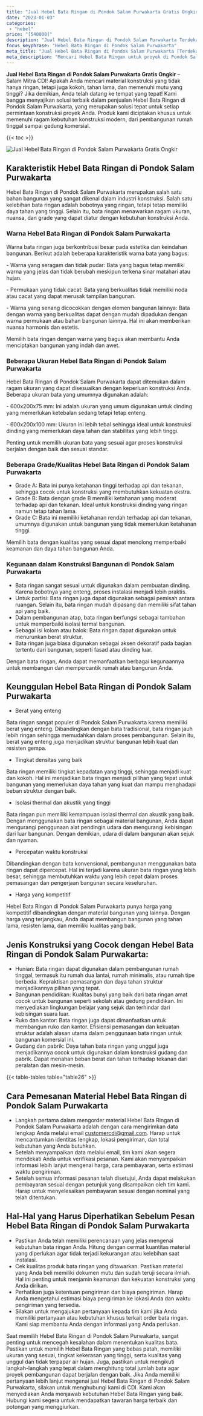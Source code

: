 ```yaml
---
title: "Jual Hebel Bata Ringan di Pondok Salam Purwakarta Gratis Ongkir"
date: "2023-01-03"
categories:
 - "hebel"
price: "[540000]"
description: "Jual Hebel Bata Ringan di Pondok Salam Purwakarta Terdekat. Hebel Bata Ringan ini sering digunakan dalam proyek pembangunan sebagai material dinding yang kuat dan tahan lama. Hubungi kami untuk informasi lebih lanjut."
focus_keyphrase: "Hebel Bata Ringan di Pondok Salam Purwakarta"
meta_title: "Jual Hebel Bata Ringan di Pondok Salam Purwakarta [Terdekat] - CDI"
meta_description: "Mencari Hebel Bata Ringan untuk proyek di Pondok Salam Purwakarta? Kami menawarkan Hebel Bata Ringan berkualitas untuk bahan bangunan dinding. Raih penawaran terbaik sekarang."
---
```


**Jual Hebel Bata Ringan di Pondok Salam Purwakarta Gratis Ongkir** – Salam Mitra CDI! Apakah Anda mencari material konstruksi yang tidak hanya ringan, tetapi juga kokoh, tahan lama, dan memenuhi mutu yang tinggi? Jika demikian, Anda telah datang ke tempat yang tepat! Kami bangga menyajikan solusi terbaik dalam penjualan Hebel Bata Ringan di Pondok Salam Purwakarta, yang merupakan solusi tepat untuk setiap permintaan konstruksi proyek Anda. Produk kami diciptakan khusus untuk memenuhi ragam kebutuhan konstruksi modern, dari pembangunan rumah tinggal sampai gedung komersial.

{{< toc >}}

![Jual Hebel Bata Ringan di Pondok Salam Purwakarta Gratis Ongkir](/images/hebel/hebel-bataringan-24.jpg)

## Karakteristik Hebel Bata Ringan di Pondok Salam Purwakarta

Hebel Bata Ringan di Pondok Salam Purwakarta merupakan salah satu bahan bangunan yang sangat dikenal dalam industri konstruksi. Salah satu kelebihan bata ringan adalah bobotnya yang ringan, tetapi tetap memiliki daya tahan yang tinggi. Selain itu, bata ringan menawarkan ragam ukuran, nuansa, dan grade yang dapat diatur dengan kebutuhan konstruksi Anda.

### Warna Hebel Bata Ringan di Pondok Salam Purwakarta

Warna bata ringan juga berkontribusi besar pada estetika dan keindahan bangunan. Berikut adalah beberapa karakteristik warna bata yang bagus:

\- Warna yang seragam dan tidak pudar: Bata yang bagus tetap memiliki warna yang jelas dan tidak berubah meskipun terkena sinar matahari atau hujan.

\- Permukaan yang tidak cacat: Bata yang berkualitas tidak memiliki noda atau cacat yang dapat merusak tampilan bangunan.

\- Warna yang senang dicocokkan dengan elemen bangunan lainnya: Bata dengan warna yang berkualitas dapat dengan mudah dipadukan dengan warna permukaan atau bahan bangunan lainnya. Hal ini akan memberikan nuansa harmonis dan estetis.

Memilih bata ringan dengan warna yang bagus akan membantu Anda menciptakan bangunan yang indah dan awet.

### Beberapa Ukuran Hebel Bata Ringan di Pondok Salam Purwakarta

Hebel Bata Ringan di Pondok Salam Purwakarta dapat ditemukan dalam ragam ukuran yang dapat disesuaikan dengan keperluan konstruksi Anda. Beberapa ukuran bata yang umumnya digunakan adalah:

\- 600x200x75 mm: Ini adalah ukuran yang umum digunakan untuk dinding yang memerlukan ketebalan sedang tetapi tetap enteng.

\- 600x200x100 mm: Ukuran ini lebih tebal sehingga ideal untuk konstruksi dinding yang memerlukan daya tahan dan stabilitas yang lebih tinggi.

Penting untuk memilih ukuran bata yang sesuai agar proses konstruksi berjalan dengan baik dan sesuai standar.

### Beberapa Grade/Kualitas Hebel Bata Ringan di Pondok Salam Purwakarta

*   Grade A: Bata ini punya ketahanan tinggi terhadap api dan tekanan, sehingga cocok untuk konstruksi yang membutuhkan kekuatan ekstra.
*   Grade B: Bata dengan grade B memiliki ketahanan yang moderat terhadap api dan tekanan. Ideal untuk konstruksi dinding yang ringan namun tetap tahan lama.
*   Grade C: Bata ini memiliki ketahanan rendah terhadap api dan tekanan, umumnya digunakan untuk bangunan yang tidak memerlukan ketahanan tinggi.

Memilih bata dengan kualitas yang sesuai dapat menolong memperbaiki keamanan dan daya tahan bangunan Anda.

### Kegunaan dalam Konstruksi Bangunan di Pondok Salam Purwakarta

*   Bata ringan sangat sesuai untuk digunakan dalam pembuatan dinding. Karena bobotnya yang enteng, proses instalasi menjadi lebih praktis.
*   Untuk partisi: Bata ringan juga dapat digunakan sebagai pemisah antara ruangan. Selain itu, bata ringan mudah dipasang dan memiliki sifat tahan api yang baik.
*   Dalam pembangunan atap, bata ringan berfungsi sebagai tambahan untuk memperbaiki isolasi termal bangunan.
*   Sebagai isi kolom atau balok: Bata ringan dapat digunakan untuk menurunkan berat struktur.
*   Bata ringan juga biasa digunakan sebagai aksen dekoratif pada bagian tertentu dari bangunan, seperti fasad atau dinding luar.

Dengan bata ringan, Anda dapat memanfaatkan berbagai kegunaannya untuk membangun dan mempercantik rumah atau bangunan Anda.

## Keunggulan Hebel Bata Ringan di Pondok Salam Purwakarta

*   Berat yang enteng

Bata ringan sangat populer di Pondok Salam Purwakarta karena memiliki berat yang enteng. Dibandingkan dengan bata tradisional, bata ringan jauh lebih ringan sehingga memudahkan dalam proses pembangunan. Selain itu, berat yang enteng juga menjadikan struktur bangunan lebih kuat dan resisten gempa.
*   Tingkat densitas yang baik

Bata ringan memiliki tingkat kepadatan yang tinggi, sehingga menjadi kuat dan kokoh. Hal ini menjadikan bata ringan menjadi pilihan yang tepat untuk bangunan yang memerlukan daya tahan yang kuat dan mampu menghadapi beban struktur dengan baik.
*   Isolasi thermal dan akustik yang tinggi

Bata ringan pun memiliki kemampuan isolasi thermal dan akustik yang baik. Dengan menggunakan bata ringan sebagai material bangunan, Anda dapat mengurangi penggunaan alat pendingin udara dan mengurangi kebisingan dari luar bangunan. Dengan demikian, udara di dalam bangunan akan sejuk dan nyaman.
*   Percepatan waktu konstruksi

Dibandingkan dengan bata konvensional, pembangunan menggunakan bata ringan dapat dipercepat. Hal ini terjadi karena ukuran bata ringan yang lebih besar, sehingga membutuhkan waktu yang lebih cepat dalam proses pemasangan dan pengerjaan bangunan secara keseluruhan.
*   Harga yang kompetitif

Hebel Bata Ringan di Pondok Salam Purwakarta punya harga yang kompetitif dibandingkan dengan material bangunan yang lainnya. Dengan harga yang terjangkau, Anda dapat membangun bangunan yang tahan lama, resisten lama, dan memiliki kualitas yang baik.

## Jenis Konstruksi yang Cocok dengan Hebel Bata Ringan di Pondok Salam Purwakarta:

*   Hunian: Bata ringan dapat digunakan dalam pembangunan rumah tinggal, termasuk itu rumah dua lantai, rumah minimalis, atau rumah tipe berbeda. Kepraktisan pemasangan dan daya tahan struktur menjadikannya pilihan yang tepat.
*   Bangunan pendidikan: Kualitas bunyi yang baik dari bata ringan amat cocok untuk bangunan seperti sekolah atau gedung pendidikan. Ini menyediakan lingkungan belajar yang sejuk dan terhindar dari kebisingan suara luar.
*   Ruko dan kantor: Bata ringan juga dapat dimanfaatkan untuk membangun ruko dan kantor. Efisiensi pemasangan dan kekuatan struktur adalah alasan utama dalam penggunaan bata ringan untuk bangunan komersial ini.
*   Gudang dan pabrik: Daya tahan bata ringan yang unggul juga menjadikannya cocok untuk digunakan dalam konstruksi gudang dan pabrik. Dapat menahan beban berat dan tahan terhadap tekanan dari peralatan dan mesin-mesin.

{{< table-tables table="table26" >}}

## Cara Pemesanan Material Hebel Bata Ringan di Pondok Salam Purwakarta

*   Langkah pertama dalam mengorder material Hebel Bata Ringan di Pondok Salam Purwakarta adalah dengan cara mengirimkan data lengkap Anda melalui email customercdi@gmail.com. Harap untuk mencantumkan identitas lengkap, lokasi pengiriman, dan total kebutuhan yang Anda butuhkan.
*   Setelah menyampaikan data melalui email, tim kami akan segera mendekati Anda untuk verifikasi pesanan. Kami akan menyampaikan informasi lebih lanjut mengenai harga, cara pembayaran, serta estimasi waktu pengiriman.
*   Setelah semua informasi pesanan telah disetujui, Anda dapat melakukan pembayaran sesuai dengan petunjuk yang disampaikan oleh tim kami. Harap untuk menyelesaikan pembayaran sesuai dengan nominal yang telah ditentukan.

## Hal-Hal yang Harus Diperhatikan Sebelum Pesan Hebel Bata Ringan di Pondok Salam Purwakarta

*   Pastikan Anda telah memiliki perencanaan yang jelas mengenai kebutuhan bata ringan Anda. Hitung dengan cermat kuantitas material yang diperlukan agar tidak terjadi kekurangan atau kelebihan saat instalasi.
*   Cek kualitas produk bata ringan yang ditawarkan. Pastikan material yang Anda beli memiliki dokumen mutu dan sudah teruji secara ilmiah. Hal ini penting untuk menjamin keamanan dan kekuatan konstruksi yang Anda dirikan.
*   Perhatikan juga ketentuan pengiriman dan biaya pengiriman. Harap Anda mengetahui estimasi biaya pengiriman ke lokasi Anda dan waktu pengiriman yang tersedia.
*   Silakan untuk mengajukan pertanyaan kepada tim kami jika Anda memiliki pertanyaan atau kebutuhan khusus terkait order bata ringan. Kami siap membantu Anda dengan informasi yang Anda perlukan.

Saat memilih Hebel Bata Ringan di Pondok Salam Purwakarta, sangat penting untuk mencegah kesalahan dalam menentukan kualitas bata. Pastikan untuk memilih Hebel Bata Ringan yang bebas patah, memiliki ukuran yang sesuai, tingkat kekerasan yang tinggi, serta kualitas yang unggul dan tidak terpapar air hujan. Juga, pastikan untuk mengikuti langkah-langkah yang tepat dalam menghitung total jumlah bata agar proyek pembangunan dapat berjalan dengan baik. Jika Anda memiliki pertanyaan lebih lanjut mengenai jual Hebel Bata Ringan di Pondok Salam Purwakarta, silakan untuk menghubungi kami di CDI. Kami akan menyediakan Anda menjawab kebutuhan Hebel Bata Ringan yang baik. Hubungi kami segera untuk mendapatkan tawaran harga terbaik dan potongan yang menggiurkan.